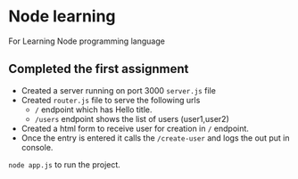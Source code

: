 # Node learning
For Learning Node programming language

## Completed the first assignment

- Created a server running on port 3000 `server.js` file
- Created `router.js` file to serve the following urls
  - `/` endpoint which has Hello title.
  - `/users` endpoint shows the list of users (user1,user2)
- Created a html form to receive user for creation in `/` endpoint.
- Once the entry is entered it calls the `/create-user` and logs the out put in console.

`node app.js` to run the project.

